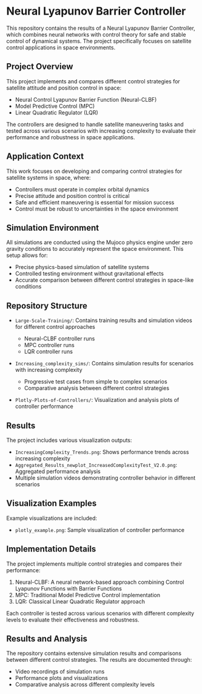 # Neural Lyapunov Barrier Controller

This repository contains the results of a Neural Lyapunov Barrier Controller, which combines neural networks with control theory for safe and stable control of dynamical systems. The project specifically focuses on satellite control applications in space environments.

## Project Overview

This project implements and compares different control strategies for satellite attitude and position control in space:
- Neural Control Lyapunov Barrier Function (Neural-CLBF)
- Model Predictive Control (MPC)
- Linear Quadratic Regulator (LQR)

The controllers are designed to handle satellite maneuvering tasks and tested across various scenarios with increasing complexity to evaluate their performance and robustness in space applications.

## Application Context

This work focuses on developing and comparing control strategies for satellite systems in space, where:
- Controllers must operate in complex orbital dynamics
- Precise attitude and position control is critical
- Safe and efficient maneuvering is essential for mission success
- Control must be robust to uncertainties in the space environment

## Simulation Environment

All simulations are conducted using the Mujoco physics engine under zero gravity conditions to accurately represent the space environment. This setup allows for:
- Precise physics-based simulation of satellite systems
- Controlled testing environment without gravitational effects
- Accurate comparison between different control strategies in space-like conditions

## Repository Structure

- `Large-Scale-Training/`: Contains training results and simulation videos for different control approaches
  - Neural-CLBF controller runs
  - MPC controller runs
  - LQR controller runs
  
- `Increasing_complexity_sims/`: Contains simulation results for scenarios with increasing complexity
  - Progressive test cases from simple to complex scenarios
  - Comparative analysis between different control strategies

- `Plotly-Plots-of-Controllers/`: Visualization and analysis plots of controller performance

## Results

The project includes various visualization outputs:
- `IncreasingComplexity_Trends.png`: Shows performance trends across increasing complexity
- `Aggregated_Results_newplot_IncreasedComplexityTest_V2.0.png`: Aggregated performance analysis
- Multiple simulation videos demonstrating controller behavior in different scenarios

## Visualization Examples

Example visualizations are included:
- `plotly_example.png`: Sample visualization of controller performance

## Implementation Details

The project implements multiple control strategies and compares their performance:
1. Neural-CLBF: A neural network-based approach combining Control Lyapunov Functions with Barrier Functions
2. MPC: Traditional Model Predictive Control implementation
3. LQR: Classical Linear Quadratic Regulator approach

Each controller is tested across various scenarios with different complexity levels to evaluate their effectiveness and robustness.

## Results and Analysis

The repository contains extensive simulation results and comparisons between different control strategies. The results are documented through:
- Video recordings of simulation runs
- Performance plots and visualizations
- Comparative analysis across different complexity levels

